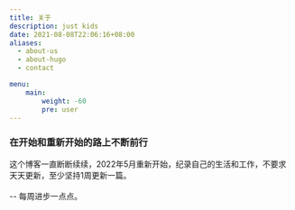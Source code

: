 ```yaml
---
title: 关于
description: just kids 
date: 2021-08-08T22:06:16+08:00
aliases:
  - about-us
  - about-hugo
  - contact

menu:
    main: 
        weight: -60
        pre: user
---
```


>

### 在开始和重新开始的路上不断前行

这个博客一直断断续续，2022年5月重新开始，纪录自己的生活和工作，不要求天天更新，至少坚持1周更新一篇。
</br></br> -- 每周进步一点点。
